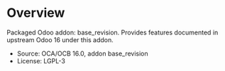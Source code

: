 # Overview

Packaged Odoo addon: base_revision. Provides features documented in upstream Odoo 16 under this addon.

- Source: OCA/OCB 16.0, addon base_revision
- License: LGPL-3
